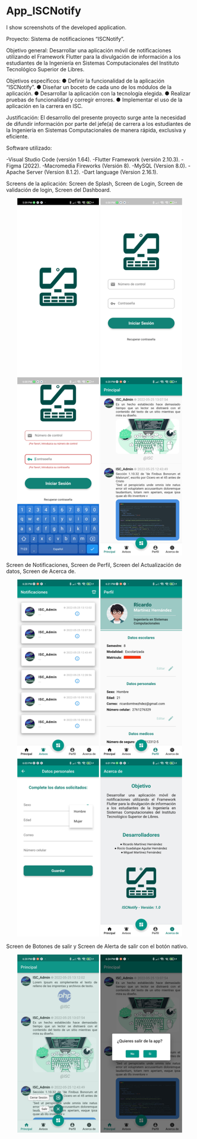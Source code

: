 # App_ISCNotify
I show screenshots of the developed application.

Proyecto: Sistema de notificaciones “ISCNotify”.

Objetivo general:
Desarrollar una aplicación móvil de notificaciones utilizando el Framework Flutter
para la divulgación de información a los estudiantes de la Ingeniería en Sistemas
Computacionales del Instituto Tecnológico Superior de Libres.

Objetivos específicos:
● Definir la funcionalidad de la aplicación “ISCNotify”.
● Diseñar un boceto de cada uno de los módulos de la aplicación.
● Desarrollar la aplicación con la tecnología elegida.
● Realizar pruebas de funcionalidad y corregir errores.
● Implementar el uso de la aplicación en la carrera en ISC.

Justificación:
El desarrollo del presente proyecto surge ante la necesidad de difundir información
por parte del jefe(a) de carrera a los estudiantes de la Ingeniería en Sistemas
Computacionales de manera rápida, exclusiva y eficiente.

Software utilizado:

-Visual Studio Code (versión 1.64).
-Flutter Framework (versión 2.10.3).
-Figma (2022).
-Macromedia Fireworks (Versión 8).
-MySQL (Version 8.0).
-Apache Server (Version 8.1.2).
-Dart language (Version 2.16.1).

Screens de la aplicación:
Screen de Splash,
Screen de Login,
Screen de validación de login,
Screen del Dashboard.

<p align="center">
  <img src="https://github.com/ricardomtnez/App_ISCNotify/blob/main/Resources/Splash.jpg" width="220" height="480" title="Github Logo">
  <img src="https://github.com/ricardomtnez/App_ISCNotify/blob/main/Resources/Login.jpg" width="220" height="480" title="Github Logo">
  <img src="https://github.com/ricardomtnez/App_ISCNotify/blob/main/Resources/Validacion_Login.jpg" width="220" height="480" title="Github Logo">
  <img src="https://github.com/ricardomtnez/App_ISCNotify/blob/main/Resources/Dashboard.jpg" width="220" height="480" title="Github Logo">
</p>

Screen de Notificaciones,
Screen de Perfil,
Screen del Actualización de datos,
Screen de Acerca de.
<p align="center">
  <img src="https://github.com/ricardomtnez/App_ISCNotify/blob/main/Resources/Notificaciones.jpg" width="220" height="480" title="Github Logo">
  <img src="https://github.com/ricardomtnez/App_ISCNotify/blob/main/Resources/Perfil.jpg" width="220" height="480" title="Github Logo">
  <img src="https://github.com/ricardomtnez/App_ISCNotify/blob/main/Resources/Actualizacion_Datos.jpg" width="220" height="480" title="Github Logo">
  <img src="https://github.com/ricardomtnez/App_ISCNotify/blob/main/Resources/Acercade.jpg" width="220" height="480" title="Github Logo">
</p>

Screen de Botones de salir y Screen de Alerta de salir con el botón nativo.
<p align="center">
  <img src="https://github.com/ricardomtnez/App_ISCNotify/blob/main/Resources/Botones_Salir.jpg" width="220" height="480" title="Github Logo">
  <img src="https://github.com/ricardomtnez/App_ISCNotify/blob/main/Resources/Alerta_BtnNativo.jpg" width="220" height="480" title="Github Logo">
</p>

